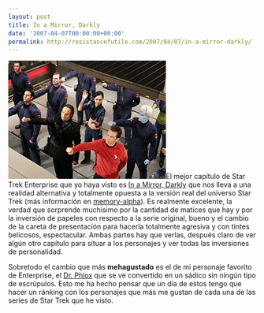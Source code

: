 ```yaml
---
layout: post
title: In a Mirror, Darkly
date: '2007-04-07T00:00:00+00:00'
permalink: http://resistancefutile.com/2007/04/07/in-a-mirror-darkly/
---
```

<img src="/assets/in_a_mirror_darkly_ent_episode_part_ii.jpg" alt="In a mirror darkly" class="centro_borde" />El mejor capítulo de Star Trek Enterprise que yo haya visto es <a href="http://en.wikipedia.org/wiki/In_a_Mirror,_Darkly_(Enterprise_episode)">In a Mirror, Darkly</a> que nos lleva a una realidad alternativa y totalmente opuesta a la versión real del universo Star Trek (más información en <a href="http://memory-alpha.org/en/wiki/In_a_Mirror,_Darkly">memory-alpha</a>). Es realmente excelente, la verdad que sorprende muchísimo por la cantidad de matices que hay y por la inversión de papeles con respecto a la serie original, bueno y el cambio de la careta de presentación para hacerla totalmente agresiva y con tintes belicosos, espectacular. Ambas partes hay que verlas, después claro de ver algún otro capítulo para situar a los personajes y ver todas las inversiones de personalidad.

Sobretodo el cambio que más <strong>mehagustado</strong> es el de mi personaje favorito de Enterprise, el <a href="http://en.wikipedia.org/wiki/Phlox_(Star_Trek)">Dr. Phlox</a> que se ve convertido en un sádico sin ningún tipo de escrúpulos. Esto me ha hecho pensar que un día de estos tengo que hacer un ránking con los personajes que más me gustan de cada una de las series de Star Trek que he visto.
